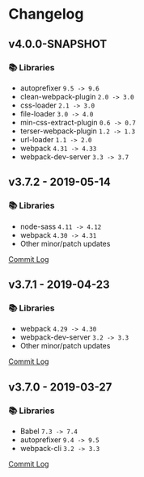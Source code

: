 # Changelog

## v4.0.0-SNAPSHOT

### 📚 Libraries

* autoprefixer `9.5 -> 9.6`
* clean-webpack-plugin `2.0 -> 3.0`
* css-loader `2.1 -> 3.0`
* file-loader `3.0 -> 4.0`
* min-css-extract-plugin `0.6 -> 0.7`
* terser-webpack-plugin `1.2 -> 1.3`
* url-loader `1.1 -> 2.0`
* webpack `4.31 -> 4.33`
* webpack-dev-server `3.3 -> 3.7`

## v3.7.2 - 2019-05-14

### 📚 Libraries

* node-sass `4.11 -> 4.12`
* webpack `4.30 -> 4.31`
* Other minor/patch updates

[Commit Log](https://github.com/exhi/hoist-dev-utils/compare/v3.7.1...v3.7.2)

## v3.7.1 - 2019-04-23

### 📚 Libraries

* webpack `4.29 -> 4.30`
* webpack-dev-server `3.2 -> 3.3`
* Other minor/patch updates

[Commit Log](https://github.com/exhi/hoist-dev-utils/compare/v3.7.0...v3.7.1)

## v3.7.0 - 2019-03-27

### 📚 Libraries

* Babel `7.3 -> 7.4`
* autoprefixer `9.4 -> 9.5`
* webpack-cli `3.2 -> 3.3`

[Commit Log](https://github.com/exhi/hoist-dev-utils/compare/v3.6.0...v3.7.0)